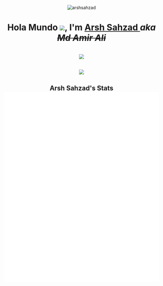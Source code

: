 <p align="center"> <img src="https://komarev.com/ghpvc/?username=arshsahzad" alt="arshsahzad"/></p>

<h1 align="center"> Hola Mundo <img width="30px" src="https://github.com/arshsahzad/arshsahzad/blob/main/assets/gifs/hi.gif">, I'm <a href="https://arsh.dev"> Arsh Sahzad </a><i>aka <del>Md Amir Ali</i></del></h1>

<p align="center">
  <br><img src="https://github.com/arshsahzad/arshsahzad/blob/main/assets/gifs/developer.gif" width="450px">
</p>

<p align="center">
  <br><img src="https://github.com/arshsahzad/arshsahzad/blob/main/assets/gifs/snake.svg" width="450px">
</p>

<h2 align="center"> Arsh Sahzad's Stats
  <br><img src="https://github.com/arshsahzad/arshsahzad/blob/main/github-metrics.svg"><br> 
</h2>
